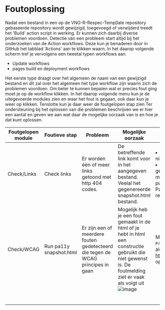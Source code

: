 # Foutoplossing

Nadat een bestand in een op de VNG-R-Respec-Temp[late repository gebaseerde repository wordt gewijzigd, toegevoegd of verwijderd treedt het 'Build' action script in werking. Er kunnen zich daarbij diverse problemen voordoen.
Detectie van een probleem start altijd bij het onderzoeken van de Action workflows. Deze kun je benaderen door in GitHub het tabblad 'Actions' aan te klikken waarn. In het daarop volgende scherm tref je vervolgens een tweetal typen workflows aan.

* Update workflows
* pages build en deployment workflows

Het eerste type draagt over het algemeen de naam van een gewijzigd bestand en dit zal over het algemeen het type workflow zijn waarin zich de problemen voordoen. Om beter te kunnen bepalen wat er precies fout ging moet je op de workflow klikken.
In het daarop volgende menu kun je de uitegevoerde modules zien en waar het fout is gegaan, ook daar kun je weer op klikken. Tenslotte kun je daar weer de foutgelopen stap zien
Ter ondersteuning bij het oplossen van die problemen beschrijven we er hier een aantal en geven we aan wat daar de mogelijke oorzaak van is en hoe je dat kunt oplossen.

| Foutgelopen module | Foutieve stap | Probleem | Mogelijke oorzaak | Oplossing |
| --- | --- | --- | --- | --- |
| Check/Links | Check links | Er worden één of meer links getoond met http 404 codes. | De betreffende link komt voor in het aangegeven bestand. Veelal het gegenereerde snapshot.html bestand. | <li>Het kan een in het document voorkomende url betreffen die niet echt correct hoeft te zijn. In dat geval kun je hem negeren.</li><li>Betreft het de link die vermeldt staat bij 'Deze versie', 'Laatst gepubliceerde versie', 'Laatste werkversie' of 'Vorige versie' dan moet je checken of de url wel overeenkomt met een in de publicatie repository geplaatste versie of met de url van de GitHub Pages van de Respec repository zelf. Corrigeer evt. de publicatie repository.</li> |
| Check/WCAG | Run pa11y snapshot.html | Er zijn een of meerdere fouten gedetecteerd die tegen de WCAG principes in gaan | Mogelijk heb je een fout gemaakt in de html of je hebt in html een constructie gebruikt die niet gewenst is. De foutmelding ziet er vaak als volgt uit<br/>![image](https://github.com/vng-realisatie/VNG-R-Respec-Template/assets/20185784/c293b01e-b844-42ff-aa73-2e2854d96e73) | Met het deel achter `WCAG2AA.` bijv. `Principle1.Guideline1_3.1_3_1.H49.AlignAttr` kun je over het algemeen op internet (bijv. op https://squizlabs.github.io/HTML_CodeSniffer/Standards/WCAG2/) opzoeken wat het probleem is. |
|  |  |  |  |  |
|  |  |  |  |  |
|  |  |  |  |  |
|  |  |  |  |  |
|  |  |  |  |  |
|  |  |  |  |  |
